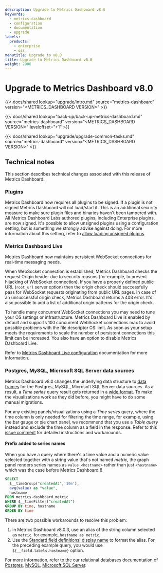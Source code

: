 ```yaml
---
description: Upgrade to Metrics Dashboard v8.0
keywords:
  - metrics-dashboard
  - configuration
  - documentation
  - upgrade
labels:
  products:
    - enterprise
    - oss
menutitle: Upgrade to v8.0
title: Upgrade to Metrics Dashboard v8.0
weight: 2900
---
```


# Upgrade to Metrics Dashboard v8.0

{{< docs/shared lookup="upgrade/intro.md" source="metrics-dashboard" version="<METRICS_DASHBOARD VERSION>" >}}

{{< docs/shared lookup="back-up/back-up-metrics-dashboard.md" source="metrics-dashboard" version="<METRICS_DASHBOARD VERSION>" leveloffset="+1" >}}

{{< docs/shared lookup="upgrade/upgrade-common-tasks.md" source="metrics-dashboard" version="<METRICS_DASHBOARD VERSION>" >}}

## Technical notes

This section describes technical changes associated with this release of Metrics Dashboard.

### Plugins

Metrics Dashboard now requires all plugins to be signed. If a plugin is not signed Metrics Dashboard will not load/start it. This is an additional security measure to make sure plugin files and binaries haven't been tampered with. All Metrics Dashboard Labs authored plugins, including Enterprise plugins, are now signed. It's possible to allow unsigned plugins using a configuration setting, but is something we strongly advise against doing. For more information about this setting, refer to [allow loading unsigned plugins](../../setup-metrics-dashboard/configure-metrics-dashboard/#allow_loading_unsigned_plugins).

### Metrics Dashboard Live

Metrics Dashboard now maintains persistent WebSocket connections for real-time messaging needs.

When WebSocket connection is established, Metrics Dashboard checks the request Origin header due to security reasons (for example, to prevent hijacking of WebSocket connection). If you have a properly defined public URL (`root_url` server option) then the origin check should successfully pass for WebSocket requests originating from public URL pages. In case of an unsuccessful origin check, Metrics Dashboard returns a 403 error. It's also possible to add a list of additional origin patterns for the origin check.

To handle many concurrent WebSocket connections you may need to tune your OS settings or infrastructure. Metrics Dashboard Live is enabled by default and supports 100 concurrent WebSocket connections max to avoid possible problems with the file descriptor OS limit. As soon as your setup meets the requirements to scale the number of persistent connections this limit can be increased. You also have an option to disable Metrics Dashboard Live.

Refer to [Metrics Dashboard Live configuration](../../setup-metrics-dashboard/set-up-metrics-dashboard-live/) documentation for more information.

### Postgres, MySQL, Microsoft SQL Server data sources

Metrics Dashboard v8.0 changes the underlying data structure to [data frames](https://metrics-dashboard.com/developers/plugin-tools/key-concepts/data-frames) for the Postgres, MySQL, Microsoft SQL Server data sources. As a result, a _Time series_ query result gets returned in a [wide format](https://metrics-dashboard.com/developers/plugin-tools/key-concepts/data-frames#wide-format). To make the visualizations work as they did before, you might have to do some manual migrations.

For any existing panels/visualizations using a _Time series_ query, where the time column is only needed for filtering the time range, for example, using the bar gauge or pie chart panel, we recommend that you use a _Table query_ instead and exclude the time column as a field in the response.
Refer to this [issue comment](https://github.com/metrics-dashboard/metrics-dashboard/issues/35534#issuecomment-861519658) for detailed instructions and workarounds.

#### Prefix added to series names

When you have a query where there's a time value and a numeric value selected together with a string value that's not named _metric_, the graph panel renders series names as `value <hostname>` rather than just `<hostname>` which was the case before Metrics Dashboard 8.

```sql
SELECT
  $__timeGroup("createdAt",'10m'),
  avg(value) as "value",
  hostname
FROM metrics-dashboard_metric
WHERE $__timeFilter("createdAt")
GROUP BY time, hostname
ORDER BY time
```

There are two possible workarounds to resolve this problem:

1. In Metrics Dashboard v8.0.3, use an alias of the string column selected as `metric`. for example, `hostname as metric`.
2. Use the [Standard field definitions' display name](../../panels-visualizations/configure-standard-options/#display-name) to format the alias. For the preceding example query, you would use `${__field.labels.hostname}` option.

For more information, refer to the our relational databases documentation of [Postgres](../../datasources/postgres/#time-series-queries), [MySQL](../../datasources/mysql/#time-series-queries), [Microsoft SQL Server](../../datasources/mssql/query-editor/#time-series-query-examples).
